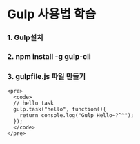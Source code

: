 # Gulp 사용법 학습

 ### 1. Gulp설치

 ### 2. npm install -g gulp-cli

 ### 3. gulpfile.js 파일 만들기
    <pre>
      <code>
      // hello task
      gulp.task("hello", function(){
        return console.log("Gulp Hello~?^^");
      });
      </code>
    </pre>
